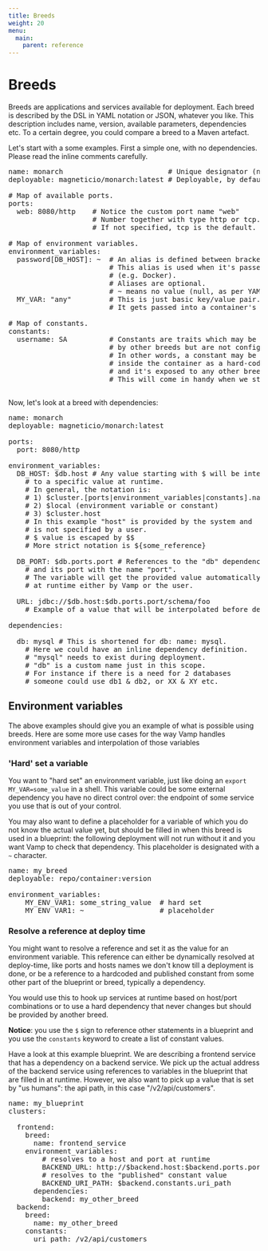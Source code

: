 ```yaml
---
title: Breeds
weight: 20
menu:
  main:
    parent: reference
---
```

# Breeds

Breeds are applications and services available for deployment. Each breed is described by the DSL in YAML notation or JSON, whatever you like. This description includes name, version, available parameters, dependencies etc.
To a certain degree, you could compare a breed to a Maven artefact.

Let's start with a some examples. First a simple one, with no dependencies. Please read the inline comments carefully.

<pre class="prettyprint lang-yaml">
name: monarch                         # Unique designator (name).
deployable: magneticio/monarch:latest # Deployable, by default a Docker image.
                                      
# Map of available ports.
ports:
  web: 8080/http    # Notice the custom port name "web"
                    # Number together with type http or tcp. 
                    # If not specified, tcp is the default.

# Map of environment variables.
environment_variables:
  password[DB_HOST]: ~  # An alias is defined between brackets.
                        # This alias is used when it's passed to a deployable  
                        # (e.g. Docker).
                        # Aliases are optional.
                        # ~ means no value (null, as per YAML spec).
  MY_VAR: "any"         # This is just basic key/value pair. 
                        # It gets passed into a container's environment as is.

# Map of constants.
constants:
  username: SA          # Constants are traits which may be required
                        # by other breeds but are not configurable.
                        # In other words, a constant may be used
                        # inside the container as a hard-coded value 
                        # and it's exposed to any other breed as is.
                        # This will come in handy when we start composing blueprints.

</pre>

Now, let's look at a breed with dependencies:

<pre class="prettyprint lang-yaml">
name: monarch
deployable: magneticio/monarch:latest

ports:
  port: 8080/http

environment_variables:
  DB_HOST: $db.host # Any value starting with $ will be interpolated  
    # to a specific value at runtime. 
    # In general, the notation is:
    # 1) $cluster.[ports|environment_variables|constants].name
    # 2) $local (environment variable or constant)
    # 3) $cluster.host
    # In this example "host" is provided by the system and 
    # is not specified by a user.
    # $ value is escaped by $$
    # More strict notation is ${some_reference}

  DB_PORT: $db.ports.port # References to the "db" dependency 
    # and its port with the name "port". 
    # The variable will get the provided value automatically 
    # at runtime either by Vamp or the user.

  URL: jdbc://$db.host:$db.ports.port/schema/foo
    # Example of a value that will be interpolated before deployment.
      
dependencies:

  db: mysql # This is shortened for db: name: mysql. 
    # Here we could have an inline dependency definition. 
    # "mysql" needs to exist during deployment. 
    # "db" is a custom name just in this scope. 
    # For instance if there is a need for 2 databases 
    # someone could use db1 & db2, or XX & XY etc.
</pre>

## Environment variables

The above examples should give you an example of what is possible using breeds. Here are some more use cases for the way Vamp handles environment variables and interpolation of those variables

### 'Hard' set a variable

You want to "hard set" an environment variable, just like doing an `export MY_VAR=some_value` in a shell. This  variable could be some external dependency you have no direct control over: the endpoint of some service you use that is out of your control. 

You may also want to define a placeholder for a variable of which you do not know the actual value yet, but should be filled in when this breed is used in a blueprint: the following deployment will not run without it and you want Vamp to check that dependency. This placeholder is designated with a `~` character.

<pre class="prettyprint lang-yaml">
name: my_breed
deployable: repo/container:version

environment_variables:
    MY_ENV_VAR1: some_string_value  # hard set
    MY_ENV_VAR1: ~                  # placeholder
</pre>

### Resolve a reference at deploy time

You might want to resolve a reference and set it as the value for an environment variable. This reference can either be dynamically resolved at deploy-time, like ports and hosts names we don't know till a deployment is done, or be a reference to a hardcoded and published constant from some other part of the blueprint or breed, typically a dependency.

You would use this to hook up services at runtime based on host/port combinations or to use a hard dependency that never changes but should be provided by another breed. 

**Notice**: you use the `$` sign to reference other statements in a blueprint and you use the `constants` keyword
to create a list of constant values.

Have a look at this example blueprint. We are describing a frontend service that has a dependency on a backend service. We pick up the actual address of the backend service using references to variables in the blueprint that are filled in at runtime. However, we also want to pick up a value that is set by "us humans": the api path, in this case "/v2/api/customers".

<pre class="prettyprint lang-yaml">
name: my_blueprint
clusters:

  frontend:
    breed:
      name: frontend_service
    environment_variables:
        # resolves to a host and port at runtime
        BACKEND_URL: http://$backend.host:$backend.ports.port
        # resolves to the "published" constant value
        BACKEND_URI_PATH: $backend.constants.uri_path        
      dependencies:
        backend: my_other_breed
  backend:
    breed:
      name: my_other_breed
    constants:
      uri_path: /v2/api/customers   
</pre>
